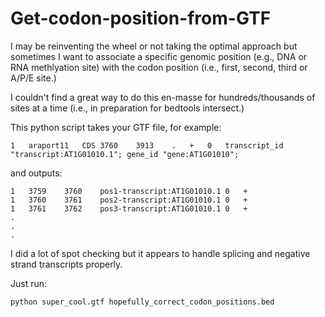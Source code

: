 # Get-codon-position-from-GTF

I may be reinventing the wheel or not taking the optimal approach but sometimes I want to associate a specific genomic position (e.g., DNA or RNA methlyation site) with the codon position (i.e., first, second, third or A/P/E site.)

I couldn't find a great way to do this en-masse for hundreds/thousands of sites at a time (i.e., in preparation for bedtools intersect.)

This python script takes your GTF file, for example:

```
1	araport11	CDS	3760	3913	.	+	0	transcript_id "transcript:AT1G01010.1"; gene_id "gene:AT1G01010";
```

and outputs:

```
1	3759	3760	pos1-transcript:AT1G01010.1	0	+
1	3760	3761	pos2-transcript:AT1G01010.1	0	+
1	3761	3762	pos3-transcript:AT1G01010.1	0	+
.
.
.
```

I did a lot of spot checking but it appears to handle splicing and negative strand transcripts properly.

Just run:

```
python super_cool.gtf hopefully_correct_codon_positions.bed
```
